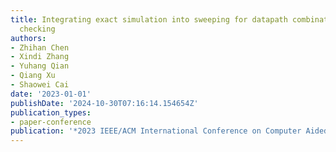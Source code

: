 ```yaml
---
title: Integrating exact simulation into sweeping for datapath combinational equivalence
  checking
authors:
- Zhihan Chen
- Xindi Zhang
- Yuhang Qian
- Qiang Xu
- Shaowei Cai
date: '2023-01-01'
publishDate: '2024-10-30T07:16:14.154654Z'
publication_types:
- paper-conference
publication: '*2023 IEEE/ACM International Conference on Computer Aided Design (ICCAD)*'
---
```


